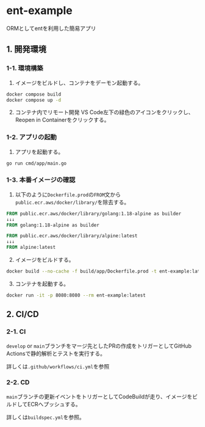 # ent-example
ORMとしてentを利用した簡易アプリ

## 1. 開発環境
### 1-1. 環境構築
1. イメージをビルドし、コンテナをデーモン起動する。
```bash
docker compose build
docker compose up -d
```
2. コンテナ内でリモート開発
VS Code左下の緑色のアイコンをクリックし、Reopen in Containerをクリックする。

### 1-2. アプリの起動
1. アプリを起動する。
```bash
go run cmd/app/main.go
```

### 1-3. 本番イメージの確認
1. 以下のように`Dockerfile.prod`の`FROM`文から`public.ecr.aws/docker/library/`を除去する。
```Dockerfile
FROM public.ecr.aws/docker/library/golang:1.18-alpine as builder
↓↓↓
FROM golang:1.18-alpine as builder
```
```Dockerfile
FROM public.ecr.aws/docker/library/alpine:latest
↓↓↓
FROM alpine:latest
```

2. イメージをビルドする。
```bash
docker build --no-cache -f build/app/Dockerfile.prod -t ent-example:latest .
```

3. コンテナを起動する。
```bash
docker run -it -p 8080:8080 --rm ent-example:latest
```

## 2. CI/CD
### 2-1. CI
`develop` or `main`ブランチをマージ先としたPRの作成をトリガーとしてGitHub Actionsで静的解析とテストを実行する。

詳しくは`.github/workflows/ci.yml`を参照

### 2-2. CD
`main`ブランチの更新イベントをトリガーとしてCodeBuildが走り、イメージをビルドしてECRへプッシュする。

詳しくは`buildspec.yml`を参照。
